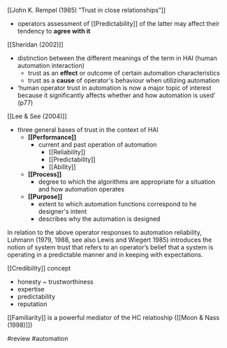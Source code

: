 [[John K. Rempel (1985) ”Trust in close relationships”]]
* operators assessment of [[Predictability]] of the latter may affect their tendency to **agree with it**

[[Sheridan (2002)]]
* distinction between the different meanings of the term in HAI (human automation interaction)
	* trust as an **effect** or outcome of certain automation characteristics
	* trust as a **cause** of operator's behaviour when utilizing automation
* ‘human operator trust in automation is now a major topic of interest because it significantly affects whether and how automation is used’ (p77)

[[Lee & See (2004)]]
* three general bases of trust in the context of HAI
	* **[[Performance]]**
		* current and past operation of automation
			* [[Reliability]]
			* [[Predictability]]
			* [[Ability]]
	* **[[Process]]**
		* degree to which the algorithms are appropriate for a situation and how automation operates
	* **[[Purpose]]**
		* extent to which automation functions correspond to he designer's intent
		* describes why the automation is designed

In relation to the above operator responses to automation reliability, Luhmann (1979, 1988, see also Lewis and Wiegert 1985) introduces the notion of system trust that refers to an operator’s belief that a system is operating in a predictable manner and in keeping with expectations.

[[Credibility]] concept
- honesty ~ trustworthiness
- expertise
- predictability
- reputation

[[Familiarity]] is a powerful mediator of the HC relatioship ([[Moon & Nass (1998)]])

#review 
#automation